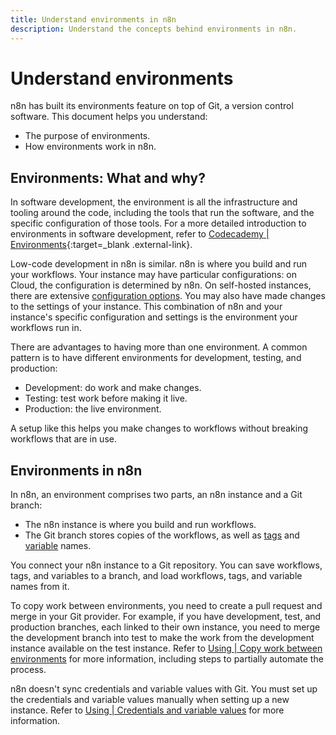 ```yaml
---
title: Understand environments in n8n
description: Understand the concepts behind environments in n8n.
---
```


# Understand environments

n8n has built its environments feature on top of Git, a version control software. This document helps you understand:

* The purpose of environments.
* How environments work in n8n.

## Environments: What and why?

In software development, the environment is all the infrastructure and tooling around the code, including the tools that run the software, and the specific configuration of those tools. For a more detailed introduction to environments in software development, refer to [Codecademy | Environments](https://www.codecademy.com/article/environments){:target=_blank .external-link}.

Low-code development in n8n is similar. n8n is where you build and run your workflows. Your instance may have particular configurations: on Cloud, the configuration is determined by n8n. On self-hosted instances, there are extensive [configuration options](/hosting/environment-variables/). You may also have made changes to the settings of your instance. This combination of n8n and your instance's specific configuration and settings is the environment your workflows run in.

There are advantages to having more than one environment. A common pattern is to have different environments for development, testing, and production:

* Development: do work and make changes.
* Testing: test work before making it live.
* Production: the live environment.

A setup like this helps you make changes to workflows without breaking workflows that are in use.

## Environments in n8n

In n8n, an environment comprises two parts, an n8n instance and a Git branch:

* The n8n instance is where you build and run workflows.
* The Git branch stores copies of the workflows, as well as [tags](/workflows/tags/) and [variable](/environments/variables/) names.

You connect your n8n instance to a Git repository. You can save workflows, tags, and variables to a branch, and load workflows, tags, and variable names from it.

To copy work between environments, you need to create a pull request and merge in your Git provider. For example, if you have development, test, and production branches, each linked to their own instance, you need to merge the development branch into test to make the work from the development instance available on the test instance. Refer to [Using | Copy work between environments](/source-control/using#copy-work-between-environments) for more information, including steps to partially automate the process.

n8n doesn't sync credentials and variable values with Git. You must set up the credentials and variable values manually when setting up a new instance. Refer to [Using | Credentials and variable values](/source-control/using#credentials-and-variable-values) for more information.
